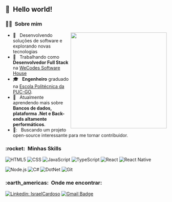 <h2> 👋 &nbsp;Hello world! </h2>
<h3> 👨‍💻 &nbsp;Sobre mim </h3>
<img align="right" width="300" src="https://i2.wp.com/allhtaccess.info/wp-content/uploads/2018/03/programming.gif?fit=1281%2C716&ssl=1" />


- 🤔 &nbsp; Desenvolvendo soluções de software e explorando novas tecnologias
- 💼 &nbsp; Trabalhando como **Desenvolvedor Full Stack** na <a href="wecodes.com.br">WeCodes Software House</a>
- 🎓 &nbsp; **Engenheiro** graduado na <a href="https://www.pucgoias.edu.br/politecnica/a-escola/">Escola Politécnica da PUC-GO</a>.
- 🌱 &nbsp; Atualmente aprendendo mais sobre **Bancos de dados, plataforma .Net e Back-ends altamente performáticos**.
- 💭: &nbsp; Buscando um projeto open-source interessante para me tornar contribuidor.

<h3> :rocket: &nbsp;Minhas Skills </h3>

  ![HTML5](https://img.shields.io/badge/-HTML5-333333?style=flat&logo=HTML5)
  ![CSS](https://img.shields.io/badge/-CSS-333333?style=flat&logo=CSS3&logoColor=1572B6)
  ![JavaScript](https://img.shields.io/badge/-JavaScript-333333?style=flat&logo=javascript)
  ![TypeScript](https://img.shields.io/badge/-TypeScrypt-333333?style=flat&logo=typescript&logoColor=#3178C6)
  ![React](https://img.shields.io/badge/-React-333333?style=flat&logo=react)
  ![React Native](https://img.shields.io/badge/-React%20Native-333333?style=flat&logo=react)
  
  ![Node.js](https://img.shields.io/badge/Node.js-333333?style=flat&logo=node.js&logoColor=43853D)
  ![C#](https://img.shields.io/badge/-C%23-333333?style=flat&logo=C%2B%2B&logoColor=512BD4)
  ![DotNet](https://img.shields.io/badge/-.Net-333333?style=flat&logo=dotnet&logoColor=512BD4)
  ![Git](https://img.shields.io/badge/-Git-333333?style=flat&logo=git)

<h3> :earth_americas: &nbsp;Onde me encontrar: </h3> 

[![Linkedin: IsraelCardoso](https://img.shields.io/badge/-IsraelCardoso-blue?style=flat-square&logo=Linkedin&logoColor=white&link=https://www.linkedin.com/in/israel-cardoso-02143877/)](https://www.linkedin.com/in/israel-cardoso-02143877/)
[![Gmail Badge](https://img.shields.io/badge/-israelalmeidacardoso@gmail.com-006bed?style=flat-square&logo=Gmail&logoColor=white&link=mailto:israelalmeidacardoso@gmail.com)](mailto:israelalmeidacardoso@gmail.com)
